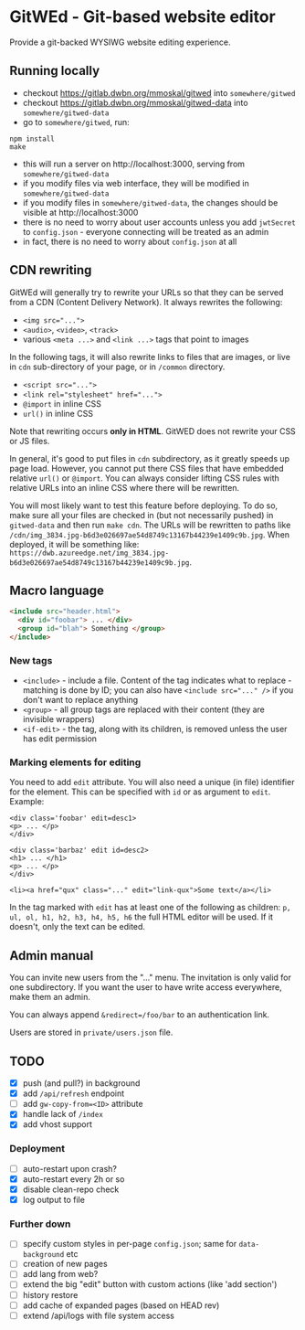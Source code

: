 # GitWEd - Git-based website editor

Provide a git-backed WYSIWG website editing experience.

## Running locally

* checkout https://gitlab.dwbn.org/mmoskal/gitwed into `somewhere/gitwed`
* checkout https://gitlab.dwbn.org/mmoskal/gitwed-data into `somewhere/gitwed-data`
* go to `somewhere/gitwed`, run:
```
npm install
make
```
* this will run a server on http://localhost:3000, serving from `somewhere/gitwed-data`
* if you modify files via web interface, they will be modified in `somewhere/gitwed-data`
* if you modify files in `somewhere/gitwed-data`, the changes should be visible at http://localhost:3000
* there is no need to worry about user accounts unless you add `jwtSecret` to `config.json` - everyone connecting will be treated as an admin
* in fact, there is no need to worry about `config.json` at all

## CDN rewriting

GitWEd will generally try to rewrite your URLs so that they can be served from a CDN
(Content Delivery Network). It always rewrites the following:

* `<img src="...">`
* `<audio>`, `<video>`, `<track>`
* various `<meta ...>` and `<link ...>` tags that point to images

In the following tags, it will also rewrite links to files that are images,
or live in `cdn` sub-directory of your page, or in `/common` directory.

* `<script src="...">`
* `<link rel="stylesheet" href="...">`
* `@import` in inline CSS
* `url()` in inline CSS

Note that rewriting occurs **only in HTML**. GitWED does not rewrite your CSS or JS
files.

In general, it's good to put files in `cdn` subdirectory, as it greatly speeds up
page load. However, you cannot put there CSS files that have embedded relative `url()`
or `@import`. You can always consider lifting CSS rules with relative URLs into
an inline CSS where there will be rewritten.

You will most likely want to test this feature before deploying. To do so, make sure
all your files are checked in (but not necessarily pushed) in `gitwed-data` and
then run `make cdn`. The URLs will be rewritten to paths like
`/cdn/img_3834.jpg-b6d3e026697ae54d8749c13167b44239e1409c9b.jpg`.
When deployed, it will be something like:
`https://dwb.azureedge.net/img_3834.jpg-b6d3e026697ae54d8749c13167b44239e1409c9b.jpg`.


## Macro language

```html
<include src="header.html">
  <div id="foobar"> ... </div>
  <group id="blah"> Something </group>
</include>
```

### New tags

* `<include>` - include a file. Content of the tag indicates what to replace - matching is done by ID;
  you can also have `<include src="..." />` if you don't want to replace anything
* `<group>` - all group tags are replaced with their content (they are invisible wrappers)
* `<if-edit>` - the tag, along with its children, is removed unless the user has edit permission

### Marking elements for editing

You need to add `edit` attribute. You will also need a unique (in file) identifier
for the element. This can be specified with `id` or as argument to `edit`. Example:

```
<div class='foobar' edit=desc1>
<p> ... </p>
</div>

<div class='barbaz' edit id=desc2>
<h1> ... </h1>
<p> ... </p>
</div>

<li><a href="qux" class="..." edit="link-qux">Some text</a></li>
```

In the tag marked with `edit` has at least one of the following as children:
`p, ul, ol, h1, h2, h3, h4, h5, h6` the full HTML editor will be used.
If it doesn't, only the text can be edited.

## Admin manual

You can invite new users from the "..." menu. The invitation is only valid for one subdirectory.
If you want the user to have write access everywhere, make them an admin.

You can always append `&redirect=/foo/bar` to an authentication link.

Users are stored in `private/users.json` file. 

## TODO
* [x] push (and pull?) in background
* [x] add `/api/refresh` endpoint
* [ ] add `gw-copy-from=<ID>` attribute
* [x] handle lack of `/index`
* [x] add vhost support

### Deployment
* [ ] auto-restart upon crash?
* [x] auto-restart every 2h or so
* [x] disable clean-repo check
* [x] log output to file

### Further down
* [ ] specify custom styles in per-page `config.json`; same for `data-background` etc
* [ ] creation of new pages
* [ ] add lang from web?
* [ ] extend the big "edit" button with custom actions (like 'add section')
* [ ] history restore
* [ ] add cache of expanded pages (based on HEAD rev)
* [ ] extend /api/logs with file system access